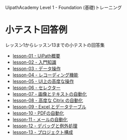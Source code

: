 UipathAcademy Level 1 - Foundation (基礎)トレーニング

# 小テスト回答例

レッスン1からレッスン13までの小テストの回答集

- [lesson-01 - UiPath概要](/minitest.md#lesson-1)
- [lesson-02 - 入門知識](/minitest.md#lesson-2)
- [lesson-03 - データ操作](/minitest.md#lesson-3)
- [lesson-04 - レコーディング機能](/minitest.md#lesson-4)
- [lesson-05 - UI上の高度な操作](/minitest.md#lesson-5)
- [lesson-06 - セレクター](/minitest.md#lesson-6)
- [lesson-07 - 画像とテキストの自動化](/minitest.md#lesson-7)
- [lesson-08 - 高度な Citrix の自動化](/minitest.md#lesson-8)
- [lesson-09 - Excel とデータテーブル](/minitest.md#lesson-9)
- [lesson-10 - PDFの自動化](/minitest.md#lesson-10)
- [lesson-11 - メールの自動化](/minitest.md#lesson-11)
- [lesson-12 - デバッグと例外処理](/minitest.md#lesson-12)
- [lesson-13 - プロジェクト構成](/minitest.md#lesson-13)
